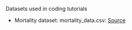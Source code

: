 

Datasets used in coding tutorials

- Mortality dataset: mortality_data.csv: [Source](https://data.world/worldbank/climate-change-data)
